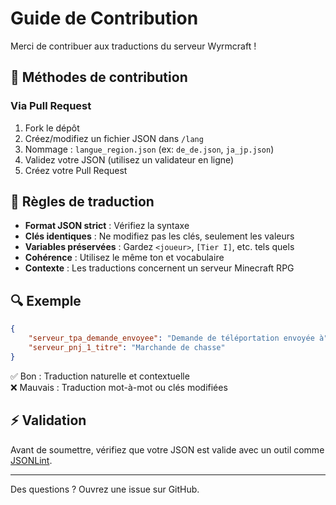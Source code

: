 # Guide de Contribution

Merci de contribuer aux traductions du serveur Wyrmcraft !

## 🎯 Méthodes de contribution

### Via Pull Request
1. Fork le dépôt
2. Créez/modifiez un fichier JSON dans `/lang`
3. Nommage : `langue_region.json` (ex: `de_de.json`, `ja_jp.json`)
4. Validez votre JSON (utilisez un validateur en ligne)
5. Créez votre Pull Request

## 📝 Règles de traduction

- **Format JSON strict** : Vérifiez la syntaxe
- **Clés identiques** : Ne modifiez pas les clés, seulement les valeurs
- **Variables préservées** : Gardez `<joueur>`, `[Tier I]`, etc. tels quels
- **Cohérence** : Utilisez le même ton et vocabulaire
- **Contexte** : Les traductions concernent un serveur Minecraft RPG

## 🔍 Exemple

```json
{
    "serveur_tpa_demande_envoyee": "Demande de téléportation envoyée à",
    "serveur_pnj_1_titre": "Marchande de chasse"
}
```

✅ Bon : Traduction naturelle et contextuelle  
❌ Mauvais : Traduction mot-à-mot ou clés modifiées

## ⚡ Validation

Avant de soumettre, vérifiez que votre JSON est valide avec un outil comme [JSONLint](https://jsonlint.com/).

---

Des questions ? Ouvrez une issue sur GitHub.